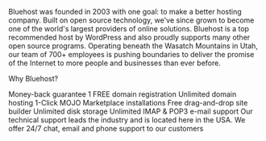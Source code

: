 Bluehost was founded in 2003 with one goal: to make a better hosting company. Built on open source technology, we've since grown to become one of the world's largest providers of online solutions. Bluehost is a top recommended host by WordPress and also proudly supports many other open source programs. Operating beneath the Wasatch Mountains in Utah, our team of 700+ employees is pushing boundaries to deliver the promise of the Internet to more people and businesses than ever before.

Why Bluehost?

Money-back guarantee
1 FREE domain registration
Unlimited domain hosting
1-Click MOJO Marketplace installations
Free drag-and-drop site builder
Unlimited disk storage
Unlimited IMAP & POP3 e-mail support
Our technical support leads the industry and is located here in the USA.
We offer 24/7 chat, email and phone support to our customers
